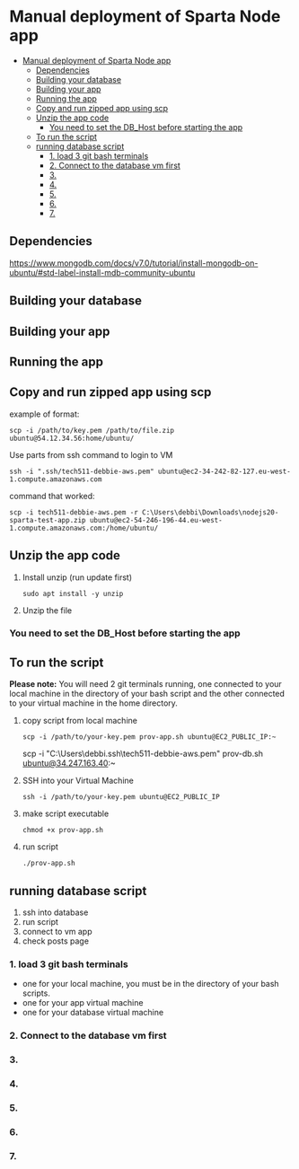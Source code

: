 # Manual deployment of Sparta Node app
- [Manual deployment of Sparta Node app](#manual-deployment-of-sparta-node-app)
  - [Dependencies](#dependencies)
  - [Building your database](#building-your-database)
  - [Building your app](#building-your-app)
  - [Running the app](#running-the-app)
  - [Copy and run zipped app using scp](#copy-and-run-zipped-app-using-scp)
  - [Unzip the app code](#unzip-the-app-code)
    - [You need to set the DB\_Host before starting the app](#you-need-to-set-the-db_host-before-starting-the-app)
  - [To run the script](#to-run-the-script)
  - [running database script](#running-database-script)
    - [1. load 3 git bash terminals](#1-load-3-git-bash-terminals)
    - [2. Connect to the database vm first](#2-connect-to-the-database-vm-first)
    - [3.](#3)
    - [4.](#4)
    - [5.](#5)
    - [6.](#6)
    - [7.](#7)


## Dependencies
https://www.mongodb.com/docs/v7.0/tutorial/install-mongodb-on-ubuntu/#std-label-install-mdb-community-ubuntu


## Building your database

## Building your app

## Running the app



## Copy and run zipped app using scp
example of format:
```
scp -i /path/to/key.pem /path/to/file.zip ubuntu@54.12.34.56:home/ubuntu/
```

Use parts from ssh command to login to VM
```
ssh -i ".ssh/tech511-debbie-aws.pem" ubuntu@ec2-34-242-82-127.eu-west-1.compute.amazonaws.com
```

command that worked:
```
scp -i tech511-debbie-aws.pem -r C:\Users\debbi\Downloads\nodejs20-sparta-test-app.zip ubuntu@ec2-54-246-196-44.eu-west-1.compute.amazonaws.com:/home/ubuntu/
```

## Unzip the app code
1. Install unzip (run update first)
   ```
   sudo apt install -y unzip
   ```
2. Unzip the file

### You need to set the DB_Host before starting the app

## To run the script
**Please note:** You will need 2 git terminals running, one connected to your local machine in the directory of your bash script and the other connected to your virtual machine in the home directory.
<br>
1. copy script from local machine
   ```
   scp -i /path/to/your-key.pem prov-app.sh ubuntu@EC2_PUBLIC_IP:~
   ```

   scp -i "C:\Users\debbi\.ssh\tech511-debbie-aws.pem" prov-db.sh ubuntu@34.247.163.40:~ 
2. SSH into your Virtual Machine
   ```
   ssh -i /path/to/your-key.pem ubuntu@EC2_PUBLIC_IP
   ```
3. make script executable
   ```
   chmod +x prov-app.sh
   ```
4. run script
   ```
   ./prov-app.sh
   ```

## running database script
1. ssh into database
2. run script
3. connect to vm app
4. check posts page





### 1. load 3 git bash terminals
- one for your local machine, you must be in the directory of your bash scripts.
- one for your app virtual machine
- one for your database virtual machine 
### 2. Connect to the database vm first
### 3. 
### 4. 
### 5. 
### 6. 
### 7. 